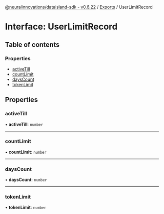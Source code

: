 [@neuralinnovations/dataisland-sdk - v0.6.22](../../README.md) / [Exports](../modules.md) / UserLimitRecord

# Interface: UserLimitRecord

## Table of contents

### Properties

- [activeTill](UserLimitRecord.md#activetill)
- [countLimit](UserLimitRecord.md#countlimit)
- [daysCount](UserLimitRecord.md#dayscount)
- [tokenLimit](UserLimitRecord.md#tokenlimit)

## Properties

### activeTill

• **activeTill**: `number`

___

### countLimit

• **countLimit**: `number`

___

### daysCount

• **daysCount**: `number`

___

### tokenLimit

• **tokenLimit**: `number`
